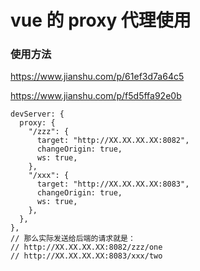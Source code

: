 # vue 的 proxy 代理使用

### 使用方法

https://www.jianshu.com/p/61ef3d7a64c5



https://www.jianshu.com/p/f5d5ffa92e0b



```
devServer: {
  proxy: {
    "/zzz": {
      target: "http://XX.XX.XX.XX:8082",
      changeOrigin: true,
      ws: true,
    },
    "/xxx": {
      target: "http://XX.XX.XX.XX:8083",
      changeOrigin: true,
      ws: true,
    },
  },
},
// 那么实际发送给后端的请求就是：
// http://XX.XX.XX.XX:8082/zzz/one
// http://XX.XX.XX.XX:8083/xxx/two
```

